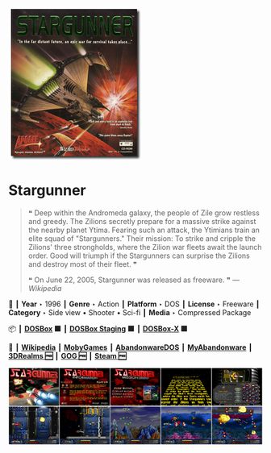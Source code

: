 ![](Thumbnail.png "application-thumbnail")

# Stargunner

> ❝ Deep within the Andromeda galaxy, the people of Zile grow restless and greedy. The Zilions secretly prepare for a massive strike against the nearby planet Ytima. Fearing such an attack, the Ytimians train an elite squad of "Stargunners." Their mission: To strike and cripple the Zilions' three strongholds, where the Zilion war fleets await the launch order. Good will triumph if the Stargunners can surprise the Zilions and destroy most of their fleet. ❞
>
> ❝ On June 22, 2005, Stargunner was released as freeware. ❞ — *Wikipedia*
>

📌 ┃ **Year** ‣ 1996 ┃ **Genre** ‣ Action ┃ **Platform** ‣ DOS ┃ **License** ‣ Freeware ┃ **Category** ‣ Side view • Shooter • Sci-fi ┃ **Media** ‣ Compressed Package 

📦 ┃ **[DOSBox](https://www.dosbox.com/) 🟩** ┃ **[DOSBox Staging](https://dosbox-staging.github.io/) 🟩** ┃ **[DOSBox-X](https://dosbox-x.com/) 🟩** 

📎 ┃ **[Wikipedia](https://en.wikipedia.org/wiki/Stargunner)** ┃ **[MobyGames](https://www.mobygames.com/game/922/stargunner/)** ┃ **[AbandonwareDOS](https://www.abandonwaredos.com/abandonware-game.php?abandonware=Stargunner&gid=2492)** ┃ **[MyAbandonware](https://www.myabandonware.com/game/stargunner-c8g)** ┃ **[3DRealms 🆓](https://3drealms.com/catalog/stargunner_45/)** ┃ **[GOG 🆓](https://www.gog.com/en/game/stargunner)** ┃ **[Steam 🆓](https://store.steampowered.com/app/358390/Stargunner/)** 

![](Montage.png "Stargunner")

